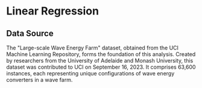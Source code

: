# Linear Regression

## Data Source

The "Large-scale Wave Energy Farm" dataset, obtained from the UCI Machine Learning Repository, forms the foundation of this analysis. Created by researchers from the University of Adelaide and Monash University, this dataset was contributed to UCI on September 16, 2023. It comprises 63,600 instances, each representing unique configurations of wave energy converters in a wave farm.
